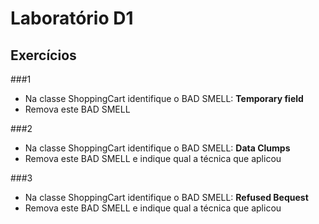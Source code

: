 # Laboratório D1

## Exercícios

###1
* Na classe ShoppingCart identifique o BAD SMELL: **Temporary field**
* Remova este BAD SMELL

###2 
* Na classe ShoppingCart identifique o BAD SMELL: **Data Clumps**
* Remova este BAD SMELL e indique qual a técnica que aplicou

###3
* Na classe ShoppingCart identifique o BAD SMELL: **Refused Bequest**
* Remova este BAD SMELL e indique qual a técnica que aplicou

 
 
 
